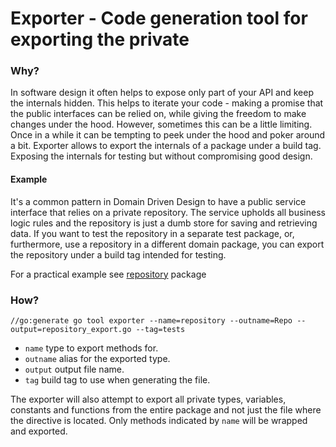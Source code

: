 # Exporter - Code generation tool for exporting the private

### Why?
In software design it often helps to expose only part of your API and keep the internals hidden.
This helps to iterate your code - making a promise that the public interfaces can be relied on, while giving the freedom to make changes under the hood.
However, sometimes this can be a little limiting. Once in a while it can be tempting to peek under the hood and poker around a bit.
Exporter allows to export the internals of a package under a build tag. Exposing the internals for testing but without compromising good design.

#### Example
It's a common pattern in Domain Driven Design to have a public service interface that relies on a private repository.
The service upholds all business logic rules and the repository is just a dumb store for saving and retrieving data.
If you want to test the repository in a separate test package, or, furthermore, use a repository in a different domain package, you can export the repository under a build tag intended for testing.

For a practical example see [repository](/repository) package

### How?

```
//go:generate go tool exporter --name=repository --outname=Repo --output=repository_export.go --tag=tests
```

- `name` type to export methods for.
- `outname` alias for the exported type.
- `output` output file name.
- `tag` build tag to use when generating the file.

The exporter will also attempt to export all private types, variables, constants and functions from the entire package and not just the file where the directive is located.
Only methods indicated by `name` will be wrapped and exported.